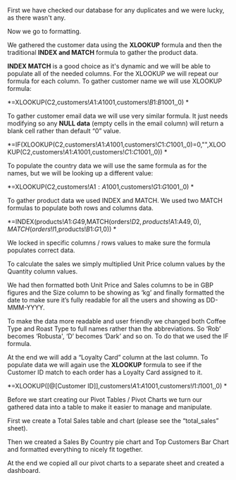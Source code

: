 First we have checked our database for any duplicates and we were lucky, as there wasn't any.

Now we go to formatting.

We gathered the customer data using the **XLOOKUP** formula and then the traditional **INDEX  and MATCH** formula to gather the product data.

**INDEX MATCH** is a good choice as it's dynamic and we will be able to populate all of the needed columns. For the XLOOKUP we will repeat our formula for each column.
To gather customer name we will use XLOOKUP formula:

*=XLOOKUP(C2,customers!$A$1:$A$1001,customers!$B$1:$B$1001,,0)
*

To gather customer email data we will use very similar formula. It just needs modifying so any **NULL data** (empty cells in the email column) will return a blank cell rather than default “0” value.

*=IF(XLOOKUP(C2,customers!$A$1:$A$1001,customers!$C$1:$C$1001,,0)=0,"",XLOOKUP(C2,customers!$A$1:$A$1001,customers!$C$1:$C$1001,,0))
*

To populate the country data we will use the same formula as for the names, but we will be looking up a different value:

*=XLOOKUP(C2,customers!A$1:A$1001,customers!$G$1:$G$1001,,0)
*

To gather product data we used INDEX and MATCH. We used two MATCH formulas to populate both rows and columns data.

*=INDEX(products!$A$1:$G$49,MATCH(orders!$D2,products!$A$1:$A$49,0),MATCH(orders!I$1,products!$B$1:$G$1,0))
*

We locked in specific columns / rows values to make sure the formula populates correct data.

To calculate the sales we simply multiplied Unit Price column values by the Quantity column values.

We had then formatted both Unit Price and Sales columns to be in GBP figures and the Size column to be showing as ‘kg’ and finally formatted the date to make sure it’s fully readable for all the users and showing as DD-MMM-YYYY.

To make the data more readable and user friendly we changed both Coffee Type and Roast Type to full names rather than the abbreviations. So ‘Rob’ becomes ‘Robusta', ‘D’ becomes ‘Dark’ and so on. To do that we used the IF formula.

At the end we will add a “Loyalty Card” column at the last column. To populate data we will again use the **XLOOKUP** formula to see if the Customer ID match to each order has a Loyalty Card assigned to it.

*=XLOOKUP([@[Customer ID]],customers!$A$1:$A$1001,customers!$I$1:$I$1001,,0)
*

Before we start creating our Pivot Tables / Pivot Charts we turn our gathered data into a table to make it easier to manage and manipulate.

First we create a Total Sales table and chart (please see the “total_sales” sheet). 

Then we created a Sales By Country pie chart and Top Customers Bar Chart and formatted everything to nicely fit together.

At the end we copied all our pivot charts to a separate sheet and created a dashboard.

